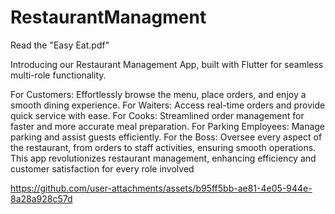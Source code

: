 # RestaurantManagment
Read the "Easy Eat.pdf"


Introducing our Restaurant Management App, built with Flutter for seamless multi-role functionality.

For Customers: Effortlessly browse the menu, place orders, and enjoy a smooth dining experience.
For Waiters: Access real-time orders and provide quick service with ease.
For Cooks: Streamlined order management for faster and more accurate meal preparation.
For Parking Employees: Manage parking and assist guests efficiently.
For the Boss: Oversee every aspect of the restaurant, from orders to staff activities, ensuring smooth operations.
This app revolutionizes restaurant management, enhancing efficiency and customer satisfaction for every role involved


https://github.com/user-attachments/assets/b95ff5bb-ae81-4e05-944e-8a28a928c57d

